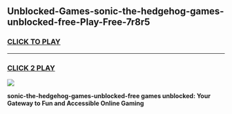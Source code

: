 
## Unblocked-Games-sonic-the-hedgehog-games-unblocked-free-Play-Free-7r8r5
<h3>
<a href="https://premium76.site?title=sonic-the-hedgehog-games-unblocked-free&ref=22A">CLICK TO PLAY</a></h3>
<hr>

<h3>
<a href="https://premium76.site?title=sonic-the-hedgehog-games-unblocked-free&ref=22A">CLICK 2 PLAY</a>
  
</h3>

<a href="https://premium76.site?title=sonic-the-hedgehog-games-unblocked-free&ref=22A"><img src="https://clearcache.store/games.png"></a>


**sonic-the-hedgehog-games-unblocked-free games unblocked: Your Gateway to Fun and Accessible Online Gaming**
